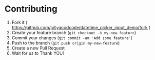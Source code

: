 # Contributing

1. Fork it ( https://github.com/jollygoodcode/datetime_picker_input_demo/fork )
2. Create your feature branch (`git checkout -b my-new-feature`)
3. Commit your changes (`git commit -am 'Add some feature'`)
4. Push to the branch (`git push origin my-new-feature`)
5. Create a new Pull Request
6. Wait for us to Thank YOU!
